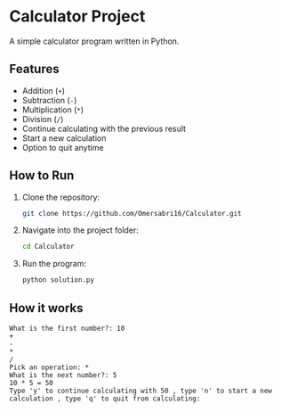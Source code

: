 # Calculator Project

A simple calculator program written in Python.  


## Features
- Addition (`+`)
- Subtraction (`-`)
- Multiplication (`*`)
- Division (`/`)
- Continue calculating with the previous result
- Start a new calculation
- Option to quit anytime

## How to Run
1. Clone the repository:
   ```bash
   git clone https://github.com/Omersabri16/Calculator.git
   
2. Navigate into the project folder:
   ```bash
   cd Calculator
   
3. Run the program:
   ```bash
   python solution.py


## How it works
```text
What is the first number?: 10
+
-
*
/
Pick an operation: *
What is the next number?: 5
10 * 5 = 50
Type 'y' to continue calculating with 50 , type 'n' to start a new calculation , type 'q' to quit from calculating:



